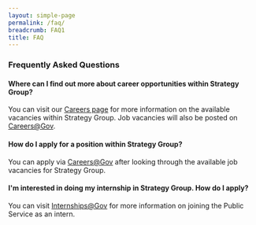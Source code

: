 ```yaml
---
layout: simple-page
permalink: /faq/
breadcrumb: FAQ1
title: FAQ
---
```


### **Frequently Asked Questions**

#### **Where can I find out more about career opportunities within Strategy Group?**

You can visit our [Careers page]({{site.baseurl}}/careers/) for more information on the available vacancies within Strategy Group. Job vacancies will also be posted on [Careers@Gov](http://careers.pageuppeople.com/688/cwlive/en/filter/?=&search-keyword=&brand=strategy%20group&job-mail-subscribe-privacy=agree).

#### **How do I apply for a position within Strategy Group?**

You can apply via [Careers@Gov](http://careers.pageuppeople.com/688/cwlive/en/filter/?=&search-keyword=&brand=strategy%20group&job-mail-subscribe-privacy=agree) after looking through the available job vacancies for Strategy Group.

#### **I'm interested in doing my internship in Strategy Group. How do I apply?**

You can visit [Internships@Gov](https://www.careers.gov.sg/internships@gov) for more information on joining the Public Service as an intern.
